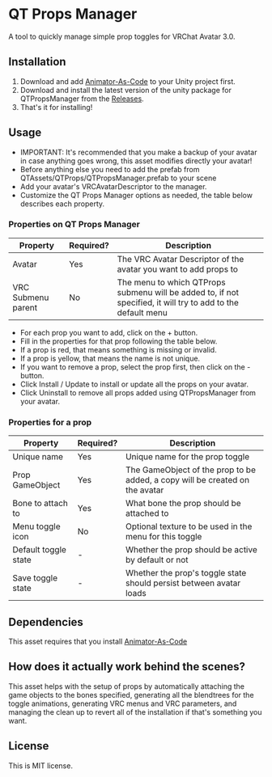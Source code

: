 # QT Props Manager
A tool to quickly manage simple prop toggles for VRChat Avatar 3.0.

## Installation
1. Download and add [Animator-As-Code](https://github.com/hai-vr/av3-animator-as-code#install) to your Unity project first.
2. Download and install the latest version of the unity package for QTPropsManager from the [Releases](https://github.com/dbqt/QTPropsManager/releases).
3. That's it for installing!

## Usage

- IMPORTANT: It's recommended that you make a backup of your avatar in case anything goes wrong, this asset modifies directly your avatar!
- Before anything else you need to add the prefab from QTAssets/QTProps/QTPropsManager.prefab to your scene
- Add your avatar's VRCAvatarDescriptor to the manager.
- Customize the QT Props Manager options as needed, the table below describes each property.

### Properties on QT Props Manager

| Property | Required? | Description |
| --- | --- | --- |
| Avatar | Yes | The VRC Avatar Descriptor of the avatar you want to add props to |
| VRC Submenu parent | No | The menu to which QTProps submenu will be added to, if not specified, it will try to add to the default menu |

- For each prop you want to add, click on the + button.
- Fill in the properties for that prop following the table below.
- If a prop is red, that means something is missing or invalid.
- If a prop is yellow, that means the name is not unique.
- If you want to remove a prop, select the prop first, then click on the - button.
- Click Install / Update to install or update all the props on your avatar.
- Click Uninstall to remove all props added using QTPropsManager from your avatar.

### Properties for a prop

| Property | Required? | Description |
| --- | --- | --- |
| Unique name | Yes | Unique name for the prop toggle |
| Prop GameObject | Yes | The GameObject of the prop to be added, a copy will be created on the avatar |
| Bone to attach to | Yes | What bone the prop should be attached to |
| Menu toggle icon | No | Optional texture to be used in the menu for this toggle |
| Default toggle state | - | Whether the prop should be active by default or not |
| Save toggle state | - | Whether the prop's toggle state should persist between avatar loads |

## Dependencies
This asset requires that you install [Animator-As-Code](https://github.com/hai-vr/av3-animator-as-code#install)

## How does it actually work behind the scenes?
This asset helps with the setup of props by automatically attaching the game objects to the bones specified, generating all the blendtrees for the toggle animations, generating VRC menus and VRC parameters, and managing the clean up to revert all of the installation if that's something you want.

## License
This is MIT license.